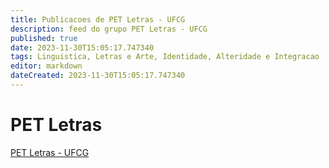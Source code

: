 ```yaml
---
title: Publicacoes de PET Letras - UFCG 
description: feed do grupo PET Letras - UFCG
published: true
date: 2023-11-30T15:05:17.747340
tags: Linguistica, Letras e Arte, Identidade, Alteridade e Integracao
editor: markdown
dateCreated: 2023-11-30T15:05:17.747340
---
```


# PET Letras
[PET Letras - UFCG](/grupo/247PETLetrasUFCG)